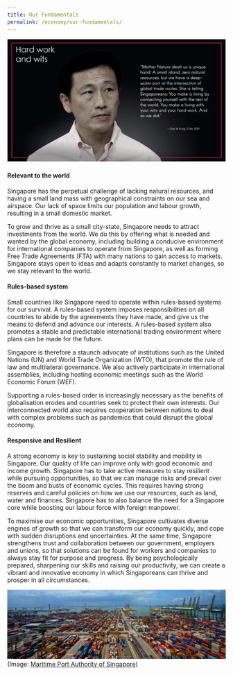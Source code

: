 ```yaml
---
title: Our Fundamentals
permalink: /economy/our-fundamentals/
---
```

![Alt text for image on Isomer site](/images/screenshot%202020-10-19.png)

#### Relevant to the world

Singapore has the perpetual challenge of lacking natural resources, and having a small land mass with geographical constraints on our sea and airspace. Our lack of space limits our population and labour growth, resulting in a small domestic market.

To grow and thrive as a small city-state, Singapore needs to attract investments from the world. We do this by offering what is needed and wanted by the global economy, including building a conducive environment for international companies to operate from Singapore, as well as forming Free Trade Agreements (FTA) with many nations to gain access to markets. Singapore stays open to ideas and adapts constantly to market changes, so we stay relevant to the world.

#### Rules-based system

Small countries like Singapore need to operate within rules-based systems for our survival. A rules-based system imposes responsibilities on all countries to abide by the agreements they have made, and give us the means to defend and advance our interests. A rules-based system also promotes a stable and predictable international trading environment where plans can be made for the future.

Singapore is therefore a staunch advocate of institutions such as the United Nations (UN) and World Trade Organization (WTO), that promote the rule of law and multilateral governance. We also actively participate in international assemblies, including hosting economic meetings such as the World Economic Forum (WEF).

Supporting a rules-based order is increasingly necessary as the benefits of globalisation erodes and countries seek to protect their own interests. Our interconnected world also requires cooperation between nations to deal with complex problems such as pandemics that could disrupt the global economy.

#### Responsive and Resilient

A strong economy is key to sustaining social stability and mobility in Singapore. Our quality of life can improve only with good economic and income growth. Singapore has to take active measures to stay resilient while pursuing opportunities, so that we can manage risks and prevail over the boom and busts of economic cycles. This requires having strong reserves and careful policies on how we use our resources, such as land, water and finances. Singapore has to also balance the need for a Singapore core while boosting our labour force with foreign manpower.

To maximise our economic opportunities, Singapore cultivates diverse engines of growth so that we can transform our economy quickly, and cope with sudden disruptions and uncertainties. At the same time, Singapore strengthens trust and collaboration between our government, employers and unions, so that solutions can be found for workers and companies to always stay fit for purpose and progress. By being psychologically prepared, sharpening our skills and raising our productivity, we can create a vibrant and innovative economy in which Singaporeans can thrive and prosper in all circumstances.

![Alt text for image on Isomer site](/images/dsc0964.jpg)
(Image: [Maritime Port Authority of Singapore](https://www.mpa.gov.sg/web/portal/home/port-of-singapore))